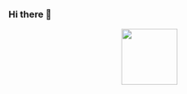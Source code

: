### Hi there 👋

<!-- ![691055437 401900-1](https://user-images.githubusercontent.com/108649296/203930495-986ef186-fd6a-478f-8c75-8751b2fe26c0.gif) -->

<div id="header" align="center">
  <img src="[https://media.giphy.com/media/M9gbBd9nbDrOTu1Mqx/giphy.gif](https://user-images.githubusercontent.com/108649296/203930495-986ef186-fd6a-478f-8c75-8751b2fe26c0.gif)" width="100"/>
</div>
<!--
**thk61159/thk61159** is a ✨ _special_ ✨ repository because its `README.md` (this file) appears on your GitHub profile.

Here are some ideas to get you started:

- 🔭 I’m currently working on ...
- 🌱 I’m currently learning ...
- 👯 I’m looking to collaborate on ...
- 🤔 I’m looking for help with ...
- 💬 Ask me about ...
- 📫 How to reach me: ...
- 😄 Pronouns: ...
- ⚡ Fun fact: ...
-->
